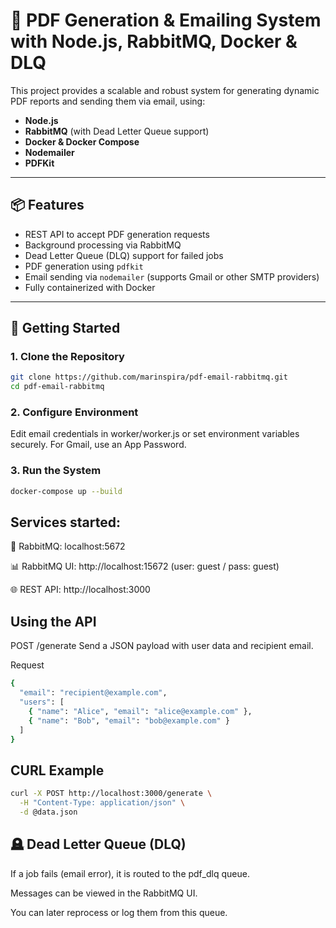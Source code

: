 # 📨 PDF Generation & Emailing System with Node.js, RabbitMQ, Docker & DLQ

This project provides a scalable and robust system for generating dynamic PDF reports and sending them via email, using:

- **Node.js**
- **RabbitMQ** (with Dead Letter Queue support)
- **Docker & Docker Compose**
- **Nodemailer**
- **PDFKit**

---

## 📦 Features

- REST API to accept PDF generation requests
- Background processing via RabbitMQ
- Dead Letter Queue (DLQ) support for failed jobs
- PDF generation using `pdfkit`
- Email sending via `nodemailer` (supports Gmail or other SMTP providers)
- Fully containerized with Docker

---

## 🚀 Getting Started

### 1. Clone the Repository
```bash
git clone https://github.com/marinspira/pdf-email-rabbitmq.git
cd pdf-email-rabbitmq
```

### 2. Configure Environment
Edit email credentials in worker/worker.js or set environment variables securely. For Gmail, use an App Password.

### 3. Run the System
```bash
docker-compose up --build
```

## Services started:

📮 RabbitMQ: localhost:5672

📊 RabbitMQ UI: http://localhost:15672 (user: guest / pass: guest)

🌐 REST API: http://localhost:3000

## Using the API
POST /generate
Send a JSON payload with user data and recipient email.

Request
```bash
{
  "email": "recipient@example.com",
  "users": [
    { "name": "Alice", "email": "alice@example.com" },
    { "name": "Bob", "email": "bob@example.com" }
  ]
}
```

## CURL Example
```bash
curl -X POST http://localhost:3000/generate \
  -H "Content-Type: application/json" \
  -d @data.json
```

## 🪦 Dead Letter Queue (DLQ)
If a job fails (email error), it is routed to the pdf_dlq queue.

Messages can be viewed in the RabbitMQ UI.

You can later reprocess or log them from this queue.

